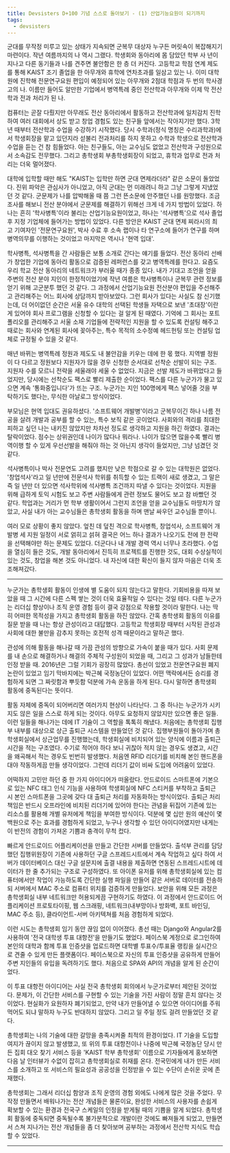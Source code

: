 ```yaml
---
title: Devsisters D+100 기념 스스로 돌아보기 - (1) 산업기능요원이 되기까지
tags:
  - devsisters
---
```


군대를 무작정 미루고 있는 상태가 지속되면 군복무 대상자 누구든 머릿속이 복잡해지기 마련이다. 작년 여름까지의 나 역시 그랬다. 학생회와 동아리에 몸 담았던 학부 사 년이 지나고 다른 동기들과 나를 견주면 불안함은 한 층 더 커진다. 고등학교 학점 연계 제도를 통해 KAIST 조기 졸업을 한 아무개와 휴학에 연차초과를 일삼고 있는 나. 이미 대학원에 진학해 전문연구요원 편입이 예정되어 있는 아무개와 2점대 학점과 두 번의 학사경고의 나. 이름만 들어도 알만한 기업에서 병역특례 중인 전산학과 아무개와 이제 막 전산학과 전과 처리가 된 나.

컴퓨터는 곧잘 다뤘지만 아무래도 전산 동아리에서 활동하고 전산학과에 일치감치 진학하여 여러 대회에서 상도 받고 창업 경험도 있는 친구들 앞에서는 작아지기만 했다. 3학년 때부터 전산학과 수업을 수강하기 시작했다. 당시 수학과(정식 명칭은 수리과학과)에서 학생회장을 맡고 있던지라 섣불리 전과처리를 하지 못하고 수학과 학생으로 전산학과 수업을 듣는 건 참 힘들었다. 아는 친구들도, 아는 교수님도 없었고 전산학과 구성원으로서 소속감도 전무했다. 그리고 총학생회 부총학생회장이 되었고, 휴학과 업무로 전과 처리는 더욱 멀어졌다.

대학에 입학할 때만 해도 "KAIST는 입학만 하면 군대 면제라더라" 같은 소문이 돌았었다. 진위 파악은 관심사가 아니었고, 아직 군대는 먼 미래려니 하고 그냥 그렇게 지냈었던 것 같다. 군문제가 나를 압박해올 때 쯤 그런 뜬소문에 안주했던 나를 원망했다. 조금 조사를 해보니 전산 분야에서 군문제를 해결하기 위해선 크게 네 가지 방법이 있었다. 하나는 흔히 '학사병특'이라 불리는 산업기능요원이었고, 하나는 '석사병특'으로 석사 졸업 후 지정 기업체에 들어가는 방법이 있었다. 다른 방안은 KAIST 군대 면제 찌라시의 최고 기여자인 '전문연구요원', 박사 수료 후 소속 랩이나 타 연구소에 들어가 연구를 하며 병역의무를 이행하는 것이었고 마지막은 역시나 '현역 입대'.

학사병특, 석사병특을 간 사람들은 보통 소개로 간다는 얘기를 들었다. 전산 동아리 선배가 창업한 기업에 동아리 활동으로 검증된 레퍼런스를 갖고 병역특례를 한다고. 요즘도 우리 학교 전산 동아리의 네트워크가 부러울 때가 종종 있다. 내가 기대고 조언을 얻을 주변의 전산 분야 지인이 한정적이었기에 작년 여름은 학사병특이나 군복무 관련 정보를 얻기 위해 고군분투 했던 것 같다. 그 과정에서 산업기능요원 전산분야 편입을 주선해주고 관리해주는 어느 회사에 상담까지 받아보았다. 그런 회사가 있다는 사실도 참 신기했는데, 더 어이없던 순간은 서울 유수 대학의 선택된 학생들 자택으로 보낸 '초대장'이란 게 있어야 회사 프로그램을 신청할 수 있다는 걸 알게 된 때였다. 기억에 그 회사는 포트폴리오를 관리해주고 서울 소재 기업들에 전략적인 지원을 할 수 있도록 컨설팅 해주고 때로는 회사와 연계된 회사에 꽂아주는, 특수 목적의 소수정예 헤드헌팅 또는 컨설팅 업체로 규정될 수 있을 것 같다.

매년 바뀌는 병역특례 정원과 제도도 내 불안감을 키우는 데에 한 몫 했다. 지역별 정원이 다 다르고 정원보다 지원자가 많을 경우 신청한 순서대로 선착순 선발이 되는 구조. 지원자 수를 모르니 전략을 세울래야 세울 수 없었다. 지금은 선발 제도가 바뀌었다고 들었지만, 당시에는 선착순도 팩스로 빨리 제출한 순이었다. 팩스를 다른 누군가가 물고 있으면 계속 '통화중입니다'가 뜨는 구조. 누군가는 지인 100명에게 팩스 넣어줄 것을 부탁하기도 했다는, 무식한 아날로그 방식이었다.

부모님은 현역 입대도 권유하셨다. '소프트웨어 개발병'이라고 군복무이긴 하나 나름 전공을 살려 개발과 공부를 할 수 있는, 특수 보직 같은 곳이었다. 사회와의 격리를 최대한 피하고 싶던 나는 내키진 않았지만 차차선 정도로 생각하고 지원을 하긴 하였다. 결과는 탈락이었다. 점수는 상위권인데 나이가 많다나 뭐라나. 나이가 많으면 많을수록 빨리 병역이행 할 수 있게 우선선발을 해줘야 하는 것 아닌지 생각이 들었지만, 그냥 넘겼던 것 같다.

석사병특이나 박사 전문연도 고려를 했지만 낮은 학점으로 갈 수 있는 대학원은 없었다. '창업석사'라고 일 년만에 전문석사 학위를 취득할 수 있는 트랙이 새로 생겼고, 그 말은 즉 일 년만 더 있으면 석사학위에 석사병특 조건까지 따낼 수 있다는 것이었다. 지원을 위해 급하게 토익 시험도 보고 주변 사람들에게 관련 정보도 물어도 보고 참 바빴던 것 같다. 학업과는 거리가 먼 학부 생활이어서 그런지 조언을 얻을 교수님들도 마땅치가 않았고, 사실 내가 아는 교수님들은 총학생회 활동을 하며 맨날 싸우던 교수님들 뿐이니.

여러 모로 상황이 좋지 않았다. 엎친 데 덮친 격으로 학사병특, 창업석사, 소프트웨어 개발병 세 지원 일정이 서로 얽히고 섥혀 결국은 어느 하나 결과가 나오기도 전에 한 전략을 선택해야만 하는 문제도 있었다. 더군다나 내 개발 경력 역시 너무나 초라했다. 수업을 열심히 들은 것도, 개발 동아리에서 진득히 프로젝트를 진행한 것도, 대회 수상실적이 있는 것도, 창업을 해본 것도 아니었다. 내 자신에 대한 확신이 들지 않자 마음은 더욱 초조해져갔다.

---

누군가는 총학생회 활동이 인생에 별 도움이 되지 않는다고 말한다. 기회비용을 따져 보았을 때 그 시간에 다른 스펙 쌓는 것이 더욱 효율적일 수 있다는 것일 테다. 다른 누군가는 리더십 향상이나 조직 운영 경험 등이 결국 강점으로 작용할 것이라 말한다. 나는 딱히 어떠한 목적성을 가지고 총학생회 활동을 하진 않았다. 간혹 총학생회 활동의 이유를 질문 받을 때 나는 항상 관성이라고 대답했다. 고등학교 학생회장 때부터 시작된 관성과 사회에 대한 불만을 감추지 못하는 호전적 성격 때문이라고 말하곤 했다.

관성에 의해 활동을 해나갈 때 가끔 관성의 방향으로 가속이 붙을 때가 있다. 사회 문제를 내 손으로 해결하거나 해결의 주체적 구성원이 되었을 때, 그리고 그 성과가 남들한테 인정 받을 때. 2016년은 그럴 기회가 굉장히 많았다. 총선이 있었고 전문연구요원 폐지 논란이 있었고 임기 막바지에는 박근혜 국정농단이 있었다. 어떤 맥락에서든 승리를 경험하게 되면 그 짜릿함과 뿌듯함 덕분에 가속 운동을 하게 된다. 다시 말하면 총학생회 활동에 중독된다는 뜻이다.

활동 자체에 중독이 되어버리면 여러가지 현상이 나타난다. 그 중 하나는 누군가가 시키지도 않은 일을 스스로 하게 되는 것이다. 아무도 요청하지 않았지만 있으면 좋은 일들. 이런 일들을 해나가는 데에 IT 기술이 그 역할을 톡톡히 해냈다. 처음에는 총학생회 집행부 내부를 대상으로 상근 출퇴근 시스템을 만들었던 것 같다. 집행부원들이 돌아가며 총학생회실에서 상근업무를 진행했는데, 학생회실에 비치되어 있는 양식에 이름과 출퇴근 시간을 적는 구조였다. 수기로 적어야 하다 보니 귀찮아 적지 않는 경우도 생겼고, 시간을 왜곡해서 적는 경우도 빈번히 발생했다. 처음엔 RFID 리더기를 비치해 본인 핸드폰을 대야 작동하게끔 만들 생각이었다. 그런데 리더기 값이 비싸 도입에 어려움이 있었다.

어떡하지 고민만 하던 중 한 가지 아이디어가 떠올랐다. 안드로이드 스마트폰에 기본으로 있는 NFC 태그 인식 기능을 사용하여 학생회실에 NFC 스티커를 부착하고 출퇴근 시 본인 스마트폰을 그곳에 갖다 대 출퇴근 처리를 자동화하는 방식이었다. 출퇴근 처리 책임은 반드시 오프라인에 비치된 리더기에 있어야 한다는 관념을 뒤집어 기존에 있는 리소스를 활용해 개별 유저에게 책임을 부여한 방식이다. 덕분에 몇 십만 원의 예산이 몇 백원으로 주는 효과를 경험하게 되었고, 누구나 생각할 수 있던 아이디어였지만 내게는 이 반전의 경험이 가져온 기쁨과 충격이 무척 컸다.

빠르게 안드로이드 어플리케이션을 만들고 간단한 서버를 만들었다. 출석부 관리를 담당했던 집행위원장이 기존에 사용하던 구글 스프레드시트에서 계속 작업하고 싶다 하여 서버가 데이터베이스 대신 구글 설문지에 출결 내용을 제출하면 연동된 스프레드시트에 데이터가 한 줄 추가되는 구조로 구성하였다. 또 아이폰 유저를 위해 총학생회실에 있는 컴퓨터에서만 작업이 가능하도록 간단한 실행 파일을 만들어 같은 서버로 데이터를 전송하되 서버에서 MAC 주소로 컴퓨터 위치를 검증하게 만들었다. 보안을 위해 모든 과정은 총학생회실 내부 네트워크만 허용되게끔 구현하기도 하였다. 이 과정에서 안드로이드 어플리케이션 프로토타이핑, 웹 스크래핑, 네트워크(내부망이나 방화벽, 포트 바인딩, MAC 주소 등), 클라이언트-서버 아키텍쳐를 처음 경험하게 되었다.

이런 시도는 총학생회 임기 동안 끊임 없이 이어졌다. 총선 때는 Django와 Angular2를 사용하여 '전국 대학생 투표 대항전'을 만들기도 했었다. 페이스북 계정으로 로그인하여 본인의 대학과 함께 투표 인증샷을 업로드하면 대학별 투표수/투표율 랭킹을 실시간으로 견줄 수 있게 만든 플랫폼이다. 페이스북으로 자신의 투표 인증샷을 공유하게 만들어 주변 지인들의 유입을 독려하기도 했다. 처음으로 SPA와 API의 개념을 알게 된 순간이었다.

이 투표 대항전 아이디어는 사실 전국 총학생회 회의에서 누군가로부터 제안된 것이었다. 문제가, 이 간단한 서비스를 구현할 수 있는 기술을 가진 사람이 정말 흔치 않다는 것이었다. 현실화가 요원하자 폐기되었고, 만약 내가 만들어낼 수 있으면 아이디어를 주워 먹어도 되냐 말하자 누구도 반대하지 않았다. 그리고 일 주일 정도 걸려 만들었던 것 같다.

총학생회는 나의 기술에 대한 갈망을 충족시켜줄 최적의 환경이었다. IT 기술을 도입할 여지가 끊이지 않고 발생했고, 또 위의 투표 대항전이나 나중에 박근혜 국정농단 당시 만든 집회 대오 찾기 서비스 등을 'KAIST 학부 총학생회' 이름으로 기자들에게 홍보하면 다음 날 인터뷰가 수없이 잡히고 총학생회실로 취재를 온다. 전국민에게 내가 만든 서비스를 소개하고 또 서비스의 필요성과 공공성을 인정받을 수 있는 수단이 손쉬운 곳에 존재했다.

총학생회는 그래서 리더십 함양과 조직 운영의 경험 외에도 나에게 많은 것을 주었다. 무작정 만들면서 배워나가는 전산 개념들은 물론이요, 완성한 서비스의 사용자를 손쉽게 확보할 수 있는 환경과 전국구 스케일의 인정을 받게될 때의 기쁨을 알게 되었다. 총학생회 활동에 중독되면 중독될수록 불가분적으로 개발이란 것에도 빠져들게 되었고, 만들면서 스쳐 지나가는 전산 개념들을 좀 더 찾아보며 공부하는 과정에서 전산학 지식도 학습할 수 있었다.

---

